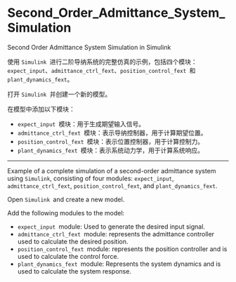 # Second_Order_Admittance_System_Simulation
Second Order Admittance System Simulation in Simulink

使用 `Simulink `进行二阶导纳系统的完整仿真的示例，包括四个模块：`expect_input`、`admittance_ctrl_fext`、`position_control_fext `和 `plant_dynamics_fext`。 

打开 `Simulink `并创建一个新的模型。

在模型中添加以下模块：

- `expect_input `模块：用于生成期望输入信号。 
- `admittance_ctrl_fext `模块：表示导纳控制器，用于计算期望位置。 
- `position_control_fext `模块：表示位置控制器，用于计算控制力。 
- `plant_dynamics_fext `模块：表示系统动力学，用于计算系统响应。



----

Example of a complete simulation of a second-order admittance system using `Simulink`, consisting of four modules: `expect_input`, `admittance_ctrl_fext`, `position_control_fext`, and `plant_dynamics_fext`.

Open `Simulink `and create a new model.

Add the following modules to the model:

- `expect_input `module: Used to generate the desired input signal.
- `admittance_ctrl_fext `module: represents the admittance controller used to calculate the desired position.
- `position_control_fext `module: represents the position controller and is used to calculate the control force.
- `plant_dynamics_fext `module: Represents the system dynamics and is used to calculate the system response.
